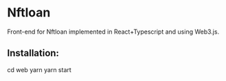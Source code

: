 # Nftloan

 Front-end for Nftloan implemented in React+Typescript and using Web3.js.


## Installation:

cd web
yarn
yarn start

